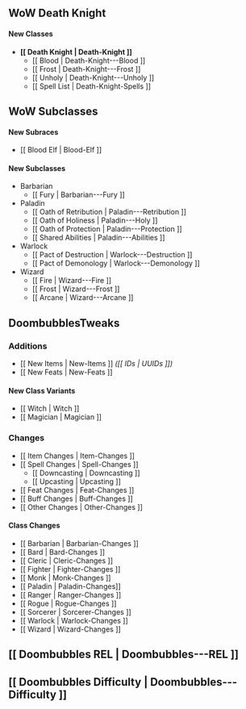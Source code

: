 ## WoW Death Knight

#### New Classes

- **[[ Death Knight | Death-Knight ]]**
  - [[ Blood | Death-Knight---Blood ]]
  - [[ Frost | Death-Knight---Frost ]]
  - [[ Unholy | Death-Knight---Unholy ]]
  - [[ Spell List | Death-Knight-Spells ]]

## WoW Subclasses

#### New Subraces
- [[ Blood Elf | Blood-Elf ]]

#### New Subclasses

- Barbarian
  - [[ Fury | Barbarian---Fury ]]
- Paladin
  - [[ Oath of Retribution | Paladin---Retribution ]]
  - [[ Oath of Holiness | Paladin---Holy ]]
  - [[ Oath of Protection | Paladin---Protection ]]
  - [[ Shared Abilities | Paladin---Abilities ]]
- Warlock
  - [[ Pact of Destruction | Warlock---Destruction ]]
  - [[ Pact of Demonology | Warlock---Demonology ]]
- Wizard
  - [[ Fire | Wizard---Fire ]]
  - [[ Frost | Wizard---Frost ]]
  - [[ Arcane | Wizard---Arcane ]]

## DoombubblesTweaks

### Additions

- [[ New Items | New-Items ]] *([[ IDs | UUIDs ]])*
- [[ New Feats | New-Feats ]]

#### New Class Variants

- [[ Witch | Witch ]]
- [[ Magician | Magician ]]

### Changes

- [[ Item Changes | Item-Changes ]]
- [[ Spell Changes | Spell-Changes ]]
  - [[ Downcasting | Downcasting ]]
  - [[ Upcasting | Upcasting ]]
- [[ Feat Changes | Feat-Changes ]]
- [[ Buff Changes | Buff-Changes ]]
- [[ Other Changes | Other-Changes ]]

#### Class Changes

- [[ Barbarian | Barbarian-Changes ]]
- [[ Bard | Bard-Changes ]]
- [[ Cleric | Cleric-Changes ]]
- [[ Fighter | Fighter-Changes ]]
- [[ Monk | Monk-Changes ]]
- [[ Paladin | Paladin-Changes]]
- [[ Ranger | Ranger-Changes ]]
- [[ Rogue | Rogue-Changes ]]
- [[ Sorcerer | Sorcerer-Changes ]]
- [[ Warlock | Warlock-Changes ]]
- [[ Wizard | Wizard-Changes ]]

## [[ Doombubbles REL | Doombubbles---REL ]]

## [[ Doombubbles Difficulty | Doombubbles---Difficulty ]]